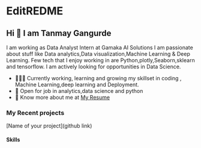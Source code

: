 # EditREDME

## Hi 👋 I am Tanmay Gangurde 
I am working as Data Analyst Intern at Gamaka AI Solutions
I am passionate about stuff like Data analytics,Data visualization,Machine Learning & Deep Learning. 
Few tech that I enjoy working in are Python,plotly,Seaborn,sklearn and tensorflow. I am actively looking for opportunities in Data Science.

- 👨🏽‍💻 Currently working, learning and growing my skillset in coding , Machine Learning,deep learning and Deployment.
- 🤝 Open for job in  analytics,data science and python
- 👨 Know more about me at [My Resume](https://drive.google.com/file/d/1BZ-ZAiwK75o-t3Qfh8ShrTvt5TAXOZZE/view?usp=drivesdk) 

### My Recent projects 
[Name of your project](github link)

#### Skills
